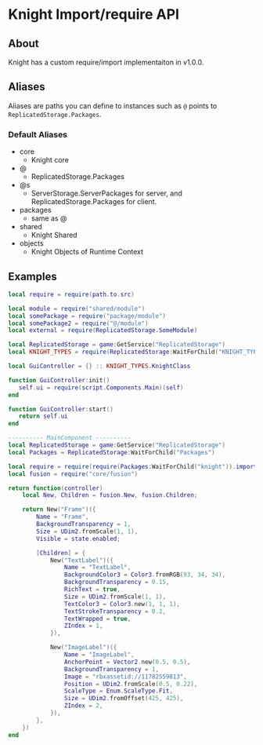 # Knight Import/require API

## About

Knight has a custom require/import implementaiton in v1.0.0.

## Aliases

Aliases are paths you can define to instances such as `@` points to `ReplicatedStorage.Packages`.

### Default Aliases

* core
  * Knight core
* @
  * ReplicatedStorage.Packages
* @s
  * ServerStorage.ServerPackages for server, and ReplicatedStorage.Packages for client.
* packages
  * same as @
* shared&#x20;
  * Knight Shared
* objects
  * Knight Objects of Runtime Context

## Examples

```lua
local require = require(path.to.src)

local module = require("shared/module")
local somePackage = require("package/module")
local somePackage2 = require("@/module")
local external = require(ReplicatedStorage.SomeModule)
```

```lua
local ReplicatedStorage = game:GetService("ReplicatedStorage")
local KNIGHT_TYPES = require(ReplicatedStorage:WaitForChild("KNIGHT_TYPES"))

local GuiController = {} :: KNIGHT_TYPES.KnightClass

function GuiController:init()
   self.ui = require(script.Components.Main)(self)
end

function GuiController:start()
   return self.ui
end

---------- MainComponent ----------
local ReplicatedStorage = game:GetService("ReplicatedStorage")
local Packages = ReplicatedStorage:WaitForChild("Packages")

local require = require(require(Packages:WaitForChild("knight")).import)
local fusion = require("core/fusion")

return function(controller)
	local New, Children = fusion.New, fusion.Children;

	return New("Frame")({
		Name = "Frame",
		BackgroundTransparency = 1,
		Size = UDim2.fromScale(1, 1),
        Visible = state.enabled;

		[Children] = {
			New("TextLabel")({
				Name = "TextLabel",
				BackgroundColor3 = Color3.fromRGB(93, 34, 34),
				BackgroundTransparency = 0.15,
				RichText = true,
				Size = UDim2.fromScale(1, 1),
				TextColor3 = Color3.new(1, 1, 1),
				TextStrokeTransparency = 0.2,
				TextWrapped = true,
				ZIndex = 1,
			}),

			New("ImageLabel")({
				Name = "ImageLabel",
				AnchorPoint = Vector2.new(0.5, 0.5),
				BackgroundTransparency = 1,
				Image = "rbxassetid://11782559813",
				Position = UDim2.fromScale(0.5, 0.22),
				ScaleType = Enum.ScaleType.Fit,
				Size = UDim2.fromOffset(425, 425),
				ZIndex = 2,
			}),
		},
	})
end

```
